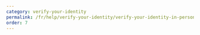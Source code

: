 ```yaml
---
category: verify-your-identity
permalink: /fr/help/verify-your-identity/verify-your-identity-in-person/
order: 7
---
```

